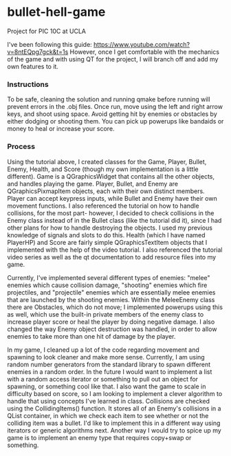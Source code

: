 # bullet-hell-game
Project for PIC 10C at UCLA

I've been following this guide: https://www.youtube.com/watch?v=8ntEQpg7gck&t=1s
However, once I get comfortable with the mechanics of the game and with using QT for the project, I will branch off and add my own features to it.

### Instructions
To be safe, cleaning the solution and running qmake before running will prevent errors in the .obj files. Once run, move using the left and right arrow keys, and shoot using space. Avoid getting hit by enemies or obstacles by either dodging or shooting them. You can pick up powerups like bandaids or money to heal or increase your score.

### Process
Using the tutorial above, I created classes for the Game, Player, Bullet, Enemy, Health, and Score (though my own implementation is a little different). Game is a QGraphicsWidget that contains all the other objects, and handles playing the game. Player, Bullet, and Enemy are QGraphicsPixmapItem objects, each with their own distinct members. Player can accept keypress inputs, while Bullet and Enemy have their own movement functions. I also referenced the tutorial on how to handle collisions, for the most part- however, I decided to check collisions in the Enemy class instead of in the Bullet class (like the tutorial did it), since I had other plans for how to handle destroying the objects. I used my previous knowledge of signals and slots to do this. Health (which I have named PlayerHP) and Score are fairly simple QGraphicsTextItem objects that I implemented with the help of the video tutorial. I also referenced the tutorial video series as well as the qt documentation to add resource files into my game.

Currently, I've implemented several different types of enemies: "melee" enemies which cause collision damage, "shooting" enemies which fire projectiles, and "projectile" enemies which are essentially melee enemies that are launched by the shooting enemies. Within the MeleeEnemy class there are Obstacles, which do not move; I implemented powerups using this as well, which use the built-in private members of the enemy class to increase player score or heal the player by doing negative damage. 
I also changed the way Enemy object destruction was handled, in order to allow enemies to take more than one hit of damage by the player. 

In my game, I cleaned up a lot of the code regarding movement and spawning to look cleaner and make more sense. Currently, I am using random number generators from the standard library to spawn different enemies in a random order. In the future I would want to implement a list with a random access iterator or something to pull out an object for spawning, or something cool like that. I also want the game to scale in difficulty based on score, so I am looking to implement a clever algorithm to handle that using concepts I've learned in class.
Collisions are checked using the CollidingItems() function. It stores all of an Enemy's collisions in a QList container, in which we check each item to see whether or not the colliding item was a bullet. I'd like to implement this in a different way using iterators or generic algorithms next. Another way I would try to spice up my game is to implement an enemy type that requires copy+swap or something.
